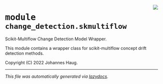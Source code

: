 <!-- markdownlint-disable -->

<a href="https://github.com/haugjo/float/tree/main/float/change_detection/skmultiflow/__init__.py#L0"><img align="right" style="float:right;" src="https://img.shields.io/badge/-source-cccccc?style=flat-square"></a>

# <kbd>module</kbd> `change_detection.skmultiflow`
Scikit-Multiflow Change Detection Model Wrapper. 

This module contains a wrapper class for scikit-multiflow concept drift detection methods. 

Copyright (C) 2022 Johannes Haug. 





---

_This file was automatically generated via [lazydocs](https://github.com/ml-tooling/lazydocs)._
